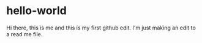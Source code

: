 # hello-world

Hi there, this is me and this is my first github edit. I'm just making an edit to a read me file. 
